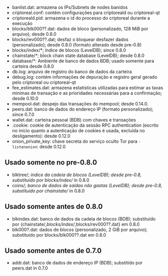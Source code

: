 
* banlist.dat: armazena os IPs/Subnets de nodes banidos
* criptoreal.conf: contém configurações para criptoreald ou criptoreal-qt
* criptoreald.pid: armazena o id do processo do criptoreal durante a execução
* blocks/blk000??.dat: dados de bloco (personalizado, 128 MiB por arquivo); desde 0.8.0
* blocks/rev000??.dat; desfaz o bloquear desfazer dados (personalizado); desde 0.8.0 (formato alterado desde pre-0.8)
* blocks/index/*; índice de blocos (LevelDB); since 0.8.0
* chainstate/*; block chain state database (LevelDB); desde 0.8.0
* database/*: Ambiente de banco de dados BDB; usado somente para carteira desde 0.8.0
* db.log: arquivo de registro do banco de dados da carteira
* debug.log: contém informações de depuração e registro geral gerado pelo criptoreal ou criptoreal-qt
* fee_estimates.dat: armazena estatísticas utilizadas para estimar as taxas mínimas de transação e as prioridades necessárias para a confirmação; desde 0.10.0
* mempool.dat: despejo das transações do mempool; desde 0.14.0.
* peers.dat: banco de dados do endereço IP (formato personalizado); since 0.7.0
* wallet.dat: carteira pessoal (BDB) com chaves e transações
* .cookie: cookie de autenticação da sessão RPC authentication (escrito no início quanto a autenticação de cookies é usada, excluída no desligamento): desde 0.12.0
* onion_private_key: chave secreta do serviço oculto Tor para `-listenonion`: desde 0.12.0

Usado somente no pre-0.8.0
---------------------
* blktree/*; índice da cadeia de blocos (LevelDB); desde pre-0.8, substituído por blocks/index/* in 0.8.0
* coins/*; banco de dados de saídas não gastas (LevelDB); desde pre-0.8, substituído por chainstate/* in 0.8.0

Usado somente antes de 0.8.0
---------------------
* blkindex.dat: banco de dados da cadeia de blocos (BDB); substituído por {chainstate/*,blocks/index/*,blocks/rev000??.dat} em 0.8.0
* blk000?.dat: dados de blocos (personalizado, 2 GiB por arquivo); substituído por blocks/blk000??.dat em 0.8.0

Usado somente antes de 0.7.0
---------------------
* addr.dat: banco de dados de endereço IP (BDB); substitído por peers.dat in 0.7.0
